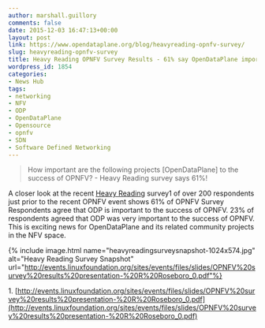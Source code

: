 ```yaml
---
author: marshall.guillory
comments: false
date: 2015-12-03 16:47:13+00:00
layout: post
link: https://www.opendataplane.org/blog/heavyreading-opnfv-survey/
slug: heavyreading-opnfv-survey
title: Heavy Reading OPNFV Survey Results - 61% say OpenDataPlane important!
wordpress_id: 1854
categories:
- News Hub
tags:
- networking
- NFV
- ODP
- OpenDataPlane
- Opensource
- opnfv
- SDN
- Software Defined Networking
---
```


<blockquote>
How important are the following projects [OpenDataPlane] to the success of OPNFV? - Heavy Reading survey says 61%!
</blockquote>

A closer look at the recent [Heavy Reading](http://www.heavyreading.com/) survey1 of over 200 respondents just prior to the recent OPNFV event shows 61% of OPNFV Survey Respondents agree that ODP is important to the success of OPNFV. 23% of respondents agreed that ODP was very important to the success of OPNFV. This is exciting news for OpenDataPlane and its related community projects in the NFV space.

{% include image.html name="heavyreadingsurveysnapshot-1024x574.jpg" alt="Heavy Reading Survey Snapshot" url="http://events.linuxfoundation.org/sites/events/files/slides/OPNFV%20survey%20results%20presentation-%20R%20Roseboro_0.pdf"%}

1. [http://events.linuxfoundation.org/sites/events/files/slides/OPNFV%20survey%20results%20presentation-%20R%20Roseboro_0.pdf](http://events.linuxfoundation.org/sites/events/files/slides/OPNFV%20survey%20results%20presentation-%20R%20Roseboro_0.pdf)
